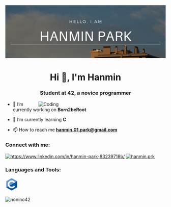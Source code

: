 <img src="https://github.com/Nonino42/Nonino42/blob/main/github_banner.jpeg" />
<h1 align="center">Hi 👋, I'm Hanmin</h1>
<h3 align="center">Student at 42, a novice programmer</h3>
<img align="right" alt="Coding" width="400" src="https://media.tenor.com/cX92mi1p-NYAAAAd/coding-anime.gif">

- 🔭 I’m currently working on **Born2beRoot**

- 🌱 I’m currently learning **C**

- 📫 How to reach me **hanmin.01.park@gmail.com**

<h3 align="left">Connect with me:</h3>
<p align="left">
<a href="https://fr.linkedin.com/in/hanmin-park-83239718b/en?trk=people-guest_people_search-card" target="blank"><img align="center" src="https://raw.githubusercontent.com/rahuldkjain/github-profile-readme-generator/master/src/images/icons/Social/linked-in-alt.svg" alt="https://www.linkedin.com/in/hanmin-park-83239718b/" height="30" width="40" /></a>
<a href="https://instagram.com/hanmin.prk" target="blank"><img align="center" src="https://raw.githubusercontent.com/rahuldkjain/github-profile-readme-generator/master/src/images/icons/Social/instagram.svg" alt="hanmin.prk" height="30" width="40" /></a>
</p>

<h3 align="left">Languages and Tools:</h3>
<p align="left"> <a href="https://www.cprogramming.com/" target="_blank" rel="noreferrer"> <img src="https://raw.githubusercontent.com/devicons/devicon/master/icons/c/c-original.svg" alt="c" width="40" height="40"/> </a> </p>

<p><img align="center" src="https://github-readme-streak-stats.herokuapp.com/?user=nonino42&" alt="nonino42" /></p>
